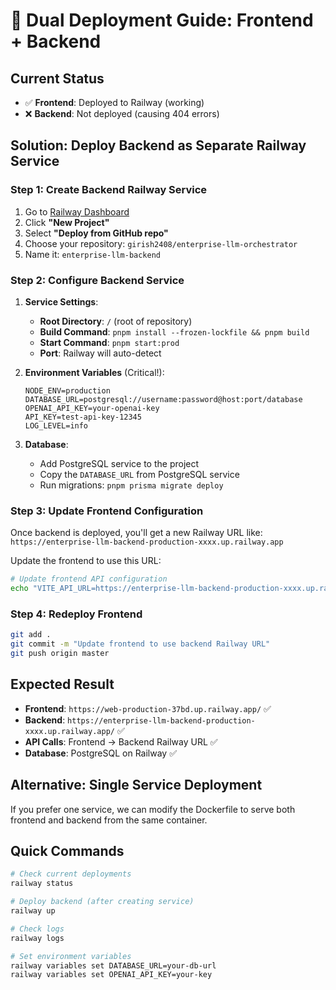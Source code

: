 # 🚀 Dual Deployment Guide: Frontend + Backend

## Current Status
- ✅ **Frontend**: Deployed to Railway (working)
- ❌ **Backend**: Not deployed (causing 404 errors)

## Solution: Deploy Backend as Separate Railway Service

### Step 1: Create Backend Railway Service

1. Go to [Railway Dashboard](https://railway.app/dashboard)
2. Click **"New Project"**
3. Select **"Deploy from GitHub repo"**
4. Choose your repository: `girish2408/enterprise-llm-orchestrator`
5. Name it: `enterprise-llm-backend`

### Step 2: Configure Backend Service

1. **Service Settings**:
   - **Root Directory**: `/` (root of repository)
   - **Build Command**: `pnpm install --frozen-lockfile && pnpm build`
   - **Start Command**: `pnpm start:prod`
   - **Port**: Railway will auto-detect

2. **Environment Variables** (Critical!):
   ```
   NODE_ENV=production
   DATABASE_URL=postgresql://username:password@host:port/database
   OPENAI_API_KEY=your-openai-key
   API_KEY=test-api-key-12345
   LOG_LEVEL=info
   ```

3. **Database**:
   - Add PostgreSQL service to the project
   - Copy the `DATABASE_URL` from PostgreSQL service
   - Run migrations: `pnpm prisma migrate deploy`

### Step 3: Update Frontend Configuration

Once backend is deployed, you'll get a new Railway URL like:
`https://enterprise-llm-backend-production-xxxx.up.railway.app`

Update the frontend to use this URL:

```bash
# Update frontend API configuration
echo "VITE_API_URL=https://enterprise-llm-backend-production-xxxx.up.railway.app" > frontend/.env.production
```

### Step 4: Redeploy Frontend

```bash
git add .
git commit -m "Update frontend to use backend Railway URL"
git push origin master
```

## Expected Result

- **Frontend**: `https://web-production-37bd.up.railway.app/` ✅
- **Backend**: `https://enterprise-llm-backend-production-xxxx.up.railway.app/` ✅
- **API Calls**: Frontend → Backend Railway URL ✅
- **Database**: PostgreSQL on Railway ✅

## Alternative: Single Service Deployment

If you prefer one service, we can modify the Dockerfile to serve both frontend and backend from the same container.

## Quick Commands

```bash
# Check current deployments
railway status

# Deploy backend (after creating service)
railway up

# Check logs
railway logs

# Set environment variables
railway variables set DATABASE_URL=your-db-url
railway variables set OPENAI_API_KEY=your-key
```
